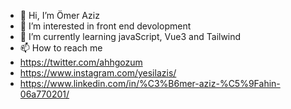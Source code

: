 - 👋 Hi, I’m Ömer Aziz
- 👀 I’m interested in front end devolopment
- 🌱 I’m currently learning javaScript, Vue3 and Tailwind
- 📫 How to reach me 
- https://twitter.com/ahhgozum
- https://www.instagram.com/yesilazis/
- https://www.linkedin.com/in/%C3%B6mer-aziz-%C5%9Fahin-06a770201/

<!---
azizs4h/azizs4h is a ✨ special ✨ repository because its `README.md` (this file) appears on your GitHub profile.
You can click the Preview link to take a look at your changes.
--->
